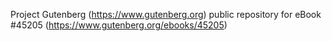 Project Gutenberg (https://www.gutenberg.org) public repository for eBook #45205 (https://www.gutenberg.org/ebooks/45205)
